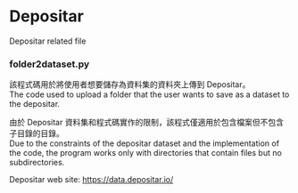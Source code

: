 # Depositar
Depositar related file

### folder2dataset.py

該程式碼用於將使用者想要儲存為資料集的資料夾上傳到 Depositar。  
The code used to upload a folder that the user wants to save as a dataset to the depositar.

由於 Depositar 資料集和程式碼實作的限制，該程式僅適用於包含檔案但不包含子目錄的目錄。  
Due to the constraints of the depositar dataset and the implementation of the code, the program works only with directories that contain files but no subdirectories.  
  
Depositar web site: <https://data.depositar.io/>
